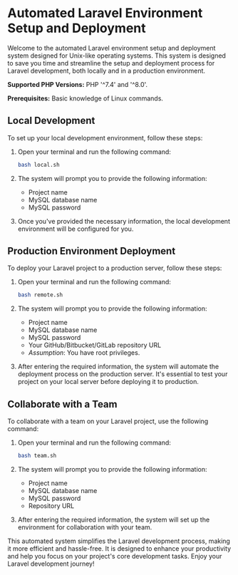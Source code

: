 # Automated Laravel Environment Setup and Deployment

Welcome to the automated Laravel environment setup and deployment system designed for Unix-like operating systems. This system is designed to save you time and streamline the setup and deployment process for Laravel development, both locally and in a production environment. 

**Supported PHP Versions:** PHP '^7.4' and '^8.0'.

**Prerequisites:** Basic knowledge of Linux commands.


## Local Development

To set up your local development environment, follow these steps:

1. Open your terminal and run the following command:
   
    ```bash
    bash local.sh
    ```

2. The system will prompt you to provide the following information:
   - Project name
   - MySQL database name
   - MySQL password

3. Once you've provided the necessary information, the local development environment will be configured for you. 


## Production Environment Deployment

To deploy your Laravel project to a production server, follow these steps:

1. Open your terminal and run the following command:

    ```bash
    bash remote.sh
    ```

2. The system will prompt you to provide the following information:
   - Project name
   - MySQL database name
   - MySQL password
   - Your GitHub/Bitbucket/GitLab repository URL
   - *Assumption*: You have root privileges.

3. After entering the required information, the system will automate the deployment process on the production server. It's essential to test your project on your local server before deploying it to production.



## Collaborate with a Team

To collaborate with a team on your Laravel project, use the following command:

1. Open your terminal and run the following command:

    ```bash
    bash team.sh
    ```

2. The system will prompt you to provide the following information:
   - Project name
   - MySQL database name
   - MySQL password
   - Repository URL

3. After entering the required information, the system will set up the environment for collaboration with your team.

This automated system simplifies the Laravel development process, making it more efficient and hassle-free. It is designed to enhance your productivity and help you focus on your project's core development tasks. Enjoy your Laravel development journey!
